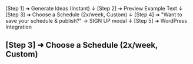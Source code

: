 [Step 1] ➜ Generate Ideas (Instant)
     ↓
[Step 2] ➜ Preview Example Text
     ↓
[Step 3] ➜ Choose a Schedule (2x/week, Custom)
     ↓
[Step 4] ➜ "Want to save your schedule & publish?" → SIGN UP modal
     ↓
[Step 5] ➜ WordPress Integration


## [Step 3] ➜ Choose a Schedule (2x/week, Custom)
